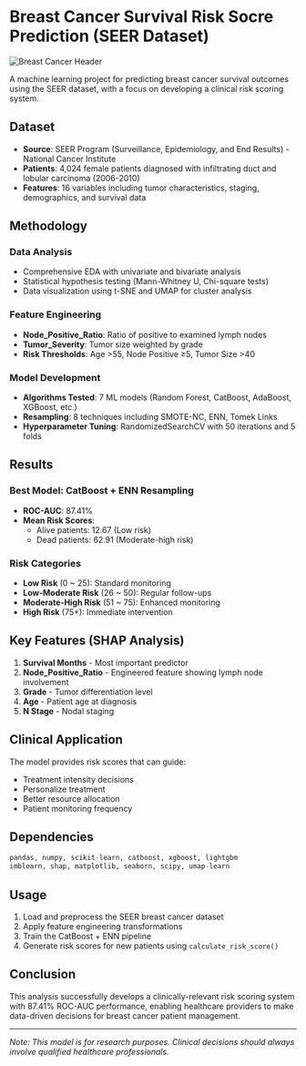 # Breast Cancer Survival Risk Socre Prediction (SEER Dataset)

![Breast Cancer Header](https://www.sysmex.co.uk/fileadmin/_processed_/a/9/csm_LifeScience_StageImage_BreastCancer_1500x600-01_2498abd1e0.jpg)

A machine learning project for predicting breast cancer survival outcomes using the SEER dataset, with a focus on developing a clinical risk scoring system.

## Dataset
- **Source**: SEER Program (Surveillance, Epidemiology, and End Results) - National Cancer Institute
- **Patients**: 4,024 female patients diagnosed with infiltrating duct and lobular carcinoma (2006-2010)
- **Features**: 16 variables including tumor characteristics, staging, demographics, and survival data

## Methodology

### Data Analysis
- Comprehensive EDA with univariate and bivariate analysis
- Statistical hypothesis testing (Mann-Whitney U, Chi-square tests)
- Data visualization using t-SNE and UMAP for cluster analysis

### Feature Engineering
- **Node_Positive_Ratio**: Ratio of positive to examined lymph nodes
- **Tumor_Severity**: Tumor size weighted by grade
- **Risk Thresholds**: Age >55, Node Positive ≥5, Tumor Size >40

### Model Development
- **Algorithms Tested**: 7 ML models (Random Forest, CatBoost, AdaBoost, XGBoost, etc.)
- **Resampling**: 8 techniques including SMOTE-NC, ENN, Tomek Links
- **Hyperparameter Tuning**: RandomizedSearchCV with 50 iterations and 5 folds

## Results

### Best Model: CatBoost + ENN Resampling
- **ROC-AUC**: 87.41%
- **Mean Risk Scores**: 
  - Alive patients: 12.67 (Low risk)
  - Dead patients: 62.91 (Moderate-high risk)

### Risk Categories
- **Low Risk** (0 ~ 25): Standard monitoring
- **Low-Moderate Risk** (26 ~ 50): Regular follow-ups
- **Moderate-High Risk** (51 ~ 75): Enhanced monitoring
- **High Risk** (75+): Immediate intervention

## Key Features (SHAP Analysis)
1. **Survival Months** - Most important predictor
2. **Node_Positive_Ratio** - Engineered feature showing lymph node involvement
3. **Grade** - Tumor differentiation level
4. **Age** - Patient age at diagnosis
5. **N Stage** - Nodal staging

## Clinical Application
The model provides risk scores that can guide:
- Treatment intensity decisions
- Personalize treatment
- Better resource allocation
- Patient monitoring frequency

## Dependencies
```python
pandas, numpy, scikit-learn, catboost, xgboost, lightgbm
imblearn, shap, matplotlib, seaborn, scipy, umap-learn
```

## Usage
1. Load and preprocess the SEER breast cancer dataset
2. Apply feature engineering transformations
3. Train the CatBoost + ENN pipeline
4. Generate risk scores for new patients using `calculate_risk_score()`

## Conclusion
This analysis successfully develops a clinically-relevant risk scoring system with 87.41% ROC-AUC performance, enabling healthcare providers to make data-driven decisions for breast cancer patient management.

---
*Note: This model is for research purposes. Clinical decisions should always involve qualified healthcare professionals.*
